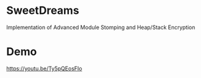# SweetDreams
Implementation of Advanced Module Stomping and Heap/Stack Encryption

# Demo
https://youtu.be/Ty5pQEosFIo
